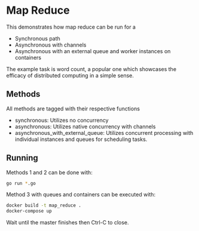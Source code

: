 # Map Reduce

This demonstrates how map reduce can be run for a 
- Synchronous path
- Asynchronous with channels
-  Asynchronous with an external queue and worker instances on containers

The example task is word count, a popular one which showcases the efficacy of distributed computing in a simple sense.

## Methods
All methods are tagged with their respective functions
 - synchronous: Utilizes no concurrency
 - asynchronous: Utilizes native concurrency with channels
 - asynchronous_with_external_queue: Utilizes concurrent processing with individual instances and queues for scheduling tasks.
 
## Running 
Methods 1 and 2 can be done with:

```bash
go run *.go
```

Method 3 with queues and containers can be executed with:
```bash
docker build -t map_reduce .
docker-compose up
```

Wait until the master finishes then Ctrl-C to close.